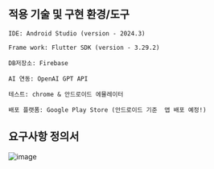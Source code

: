 ## 적용 기술 및 구현 환경/도구   

```
IDE: Android Studio (version - 2024.3)

Frame work: Flutter SDK (version - 3.29.2)

DB저장소: Firebase

AI 연동: OpenAI GPT API

테스트: chrome & 안드로이드 에뮬레이터

배포 플랫폼: Google Play Store (안드로이드 기준  앱 배포 예정!)
```
## 요구사항 정의서 
![image](https://github.com/user-attachments/assets/2d0fc27a-0a19-431f-8b28-ec5943afcf0b)

